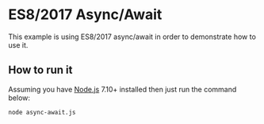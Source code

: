 # ES8/2017 Async/Await

This example is using ES8/2017 async/await in order to demonstrate how to use it.

## How to run it

Assuming you have [Node.js](https://nodejs.org/en/) 7.10+ installed then just run the command below:

```
node async-await.js
```